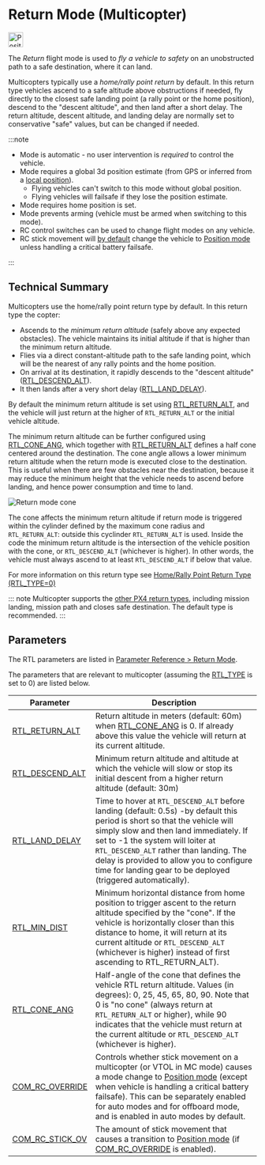 # Return Mode (Multicopter)

[<img src="../../assets/site/position_fixed.svg" title="Position fix required (e.g. GPS)" width="30px" />](../getting_started/flight_modes.md#key_position_fixed)

The _Return_ flight mode is used to _fly a vehicle to safety_ on an unobstructed path to a safe destination, where it can land.

Multicopters typically use a _home/rally point return_ by default.
In this return type vehicles ascend to a safe altitude above obstructions if needed, fly directly to the closest safe landing point (a rally point or the home position), descend to the "descent altitude", and then land after a short delay.
The return altitude, descent altitude, and landing delay are normally set to conservative "safe" values, but can be changed if needed.

:::note

- Mode is automatic - no user intervention is _required_ to control the vehicle.
- Mode requires a global 3d position estimate (from GPS or inferred from a [local position](../ros/external_position_estimation.md#enabling-auto-modes-with-a-local-position)).
  - Flying vehicles can't switch to this mode without global position.
  - Flying vehicles will failsafe if they lose the position estimate.
- Mode requires home position is set.
- Mode prevents arming (vehicle must be armed when switching to this mode).
- RC control switches can be used to change flight modes on any vehicle.
- RC stick movement will [by default](#COM_RC_OVERRIDE) change the vehicle to [Position mode](../flight_modes_mc/position.md) unless handling a critical battery failsafe.

<!-- https://github.com/PX4/PX4-Autopilot/blob/main/src/modules/commander/ModeUtil/mode_requirements.cpp -->

:::

## Technical Summary

Multicopters use the home/rally point return type by default.
In this return type the copter:

- Ascends to the _minimum return altitude_ (safely above any expected obstacles).
  The vehicle maintains its initial altitude if that is higher than the minimum return altitude.
- Flies via a direct constant-altitude path to the safe landing point, which will be the nearest of any rally points and the home position.
- On arrival at its destination, it rapidly descends to the "descent altitude" ([RTL_DESCEND_ALT](#RTL_DESCEND_ALT)).
- It then lands after a very short delay ([RTL_LAND_DELAY](#RTL_LAND_DELAY)).

By default the minimum return altitude is set using [RTL_RETURN_ALT](#RTL_RETURN_ALT), and the vehicle will just return at the higher of `RTL_RETURN_ALT` or the initial vehicle altitude.

The minimum return altitude can be further configured using [RTL_CONE_ANG](#RTL_CONE_ANG), which together with [RTL_RETURN_ALT](#RTL_RETURN_ALT) defines a half cone centered around the destination.
The cone angle allows a lower minimum return altitude when the return mode is executed close to the destination.
This is useful when there are few obstacles near the destination, because it may reduce the minimum height that the vehicle needs to ascend before landing, and hence power consumption and time to land.

![Return mode cone](../../assets/flying/rtl_cone.jpg)

The cone affects the minimum return altitude if return mode is triggered within the cylinder defined by the maximum cone radius and `RTL_RETURN_ALT`: outside this cyclinder `RTL_RETURN_ALT` is used.
Inside the code the minimum return altitude is the intersection of the vehicle position with the cone, or `RTL_DESCEND_ALT` (whichever is higher).
In other words, the vehicle must always ascend to at least `RTL_DESCEND_ALT` if below that value.

For more information on this return type see [Home/Rally Point Return Type (RTL_TYPE=0)](../flight_modes/return.md#home-rally-point-return-type-rtl-type-0)

::: note
Multicopter supports the [other PX4 return types](../flight_modes/return.md#return_types), including mission landing, mission path and closes safe destination.
The default type is recommended.
:::

## Parameters

The RTL parameters are listed in [Parameter Reference > Return Mode](../advanced_config/parameter_reference.md#return-mode).

The parameters that are relevant to multicopter (assuming the [RTL_TYPE](../advanced_config/parameter_reference.md#RTL_TYPE) is set to 0) are listed below.

| Parameter                                                                                                | Description                                                                                                                                                                                                                                                                                                                                                                                                                                                                                                                                                                                                                                                                                                                                                                                        |
| -------------------------------------------------------------------------------------------------------- | -------------------------------------------------------------------------------------------------------------------------------------------------------------------------------------------------------------------------------------------------------------------------------------------------------------------------------------------------------------------------------------------------------------------------------------------------------------------------------------------------------------------------------------------------------------------------------------------------------------------------------------------------------------------------------------------------------------------------------------------------------------------------------------------------- |
| <a id="RTL_RETURN_ALT"></a>[RTL_RETURN_ALT](../advanced_config/parameter_reference.md#RTL_RETURN_ALT)    | Return altitude in meters (default: 60m) when [RTL_CONE_ANG](../advanced_config/parameter_reference.md#RTL_CONE_ANG) is 0. If already above this value the vehicle will return at its current altitude.                                                                                                                                                                                                                                                                                                                                                                                                                                                                                                                                                                                            |
| <a id="RTL_DESCEND_ALT"></a>[RTL_DESCEND_ALT](../advanced_config/parameter_reference.md#RTL_DESCEND_ALT) | Minimum return altitude and altitude at which the vehicle will slow or stop its initial descent from a higher return altitude (default: 30m)                                                                                                                                                                                                                                                                                                                                                                                                                                                                                                                                                                                                                                                       |
| <a id="RTL_LAND_DELAY"></a>[RTL_LAND_DELAY](../advanced_config/parameter_reference.md#RTL_LAND_DELAY)    | Time to hover at `RTL_DESCEND_ALT` before landing (default: 0.5s) -by default this period is short so that the vehicle will simply slow and then land immediately. If set to -1 the system will loiter at `RTL_DESCEND_ALT` rather than landing. The delay is provided to allow you to configure time for landing gear to be deployed (triggered automatically).                                                                                                                                                                                                                                                                                                                                                                                                                                   |
| <a id="RTL_MIN_DIST"></a>[RTL_MIN_DIST](../advanced_config/parameter_reference.md#RTL_MIN_DIST)          | Minimum horizontal distance from home position to trigger ascent to the return altitude specified by the "cone". If the vehicle is horizontally closer than this distance to home, it will return at its current altitude or `RTL_DESCEND_ALT` (whichever is higher) instead of first ascending to RTL_RETURN_ALT).                                                                                                                                                                                                                                                                                                                                                                                                                                                                                |
| <a id="RTL_CONE_ANG"></a>[RTL_CONE_ANG](../advanced_config/parameter_reference.md#RTL_CONE_ANG)          | Half-angle of the cone that defines the vehicle RTL return altitude. Values (in degrees): 0, 25, 45, 65, 80, 90. Note that 0 is "no cone" (always return at `RTL_RETURN_ALT` or higher), while 90 indicates that the vehicle must return at the current altitude or `RTL_DESCEND_ALT` (whichever is higher).                                                                                                                                                                                                                                                                                                                                                                                                                                                                                       |
| <a id="COM_RC_OVERRIDE"></a>[COM_RC_OVERRIDE](../advanced_config/parameter_reference.md#COM_RC_OVERRIDE) | Controls whether stick movement on a multicopter (or VTOL in MC mode) causes a mode change to [Position mode](../flight_modes_mc/position.md) (except when vehicle is handling a critical battery failsafe). This can be separately enabled for auto modes and for offboard mode, and is enabled in auto modes by default.                                                                                                                                                                                                                                                                                                                                                                                                                                                                         |
| <a id="COM_RC_STICK_OV"></a>[COM_RC_STICK_OV](../advanced_config/parameter_reference.md#COM_RC_STICK_OV) | The amount of stick movement that causes a transition to [Position mode](../flight_modes_mc/position.md) (if [COM_RC_OVERRIDE](#COM_RC_OVERRIDE) is enabled).                                                                                                                                                                                                                                                                                                                                                                                                                                                                                                                                                                                                                                      |
